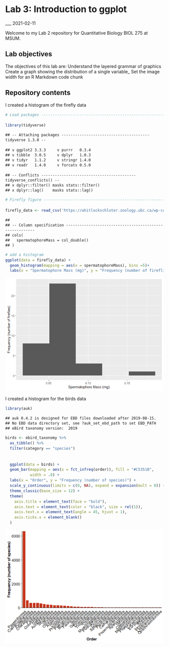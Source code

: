 Lab 3: Introduction to ggplot
================
\_\_\_
2021-02-11

Welcome to my Lab 2 repository for Quantitative Biology BIOL 275 at
MSUM.

## Lab objectives

The objectives of this lab are: Understand the layered grammar of
graphics Create a graph showing the distribution of a single variable\_
Set the image width for an R Markdown code chunk

## Repository contents

I created a histogram of the firefly data

``` r
# Load packages -----------------------------------------------------------

library(tidyverse)
```

    ## -- Attaching packages --------------------------------------- tidyverse 1.3.0 --

    ## v ggplot2 3.3.3     v purrr   0.3.4
    ## v tibble  3.0.5     v dplyr   1.0.3
    ## v tidyr   1.1.2     v stringr 1.4.0
    ## v readr   1.4.0     v forcats 0.5.0

    ## -- Conflicts ------------------------------------------ tidyverse_conflicts() --
    ## x dplyr::filter() masks stats::filter()
    ## x dplyr::lag()    masks stats::lag()

``` r
# Firefly figure ----------------------------------------------------------

firefly_data <- read_csv('https://whitlockschluter.zoology.ubc.ca/wp-content/data/chapter02/chap02q19FireflySpermatophoreMass.csv')
```

    ## 
    ## -- Column specification --------------------------------------------------------
    ## cols(
    ##   spermatophoreMass = col_double()
    ## )

``` r
# add a histogram
ggplot(data = firefly_data) +
  geom_histogram(mapping = aes(x = spermatophoreMass), bins =5)+
  labs(x = "Spermatophore Mass (mg)", y = "Frequency (number of fireflies)")
```

![](README_files/figure-gfm/unnamed-chunk-1-1.png)<!-- -->

I created a histogram for the birds data

``` r
library(auk)                          
```

    ## auk 0.4.2 is designed for EBD files downloaded after 2019-08-15. 
    ## No EBD data directory set, see ?auk_set_ebd_path to set EBD_PATH 
    ## eBird taxonomy version:  2019

``` r
birds <- ebird_taxonomy %>%
  as_tibble() %>%             
  filter(category == "species")     


  ggplot(data = birds) +
  geom_bar(mapping = aes(x = fct_infreq(order)), fill = "#C5351B", 
           width = .8) +
  labs(x = "Order", y = "Frequency (number of species)") +
  scale_y_continuous(limits = c(0, NA), expand = expansion(mult = 0)) +
  theme_classic(base_size = 12) +
  theme(
    axis.title = element_text(face = "bold"),
    axis.text = element_text(color = "black", size = rel(1)),
    axis.text.x = element_text(angle = 45, hjust = 1),
    axis.ticks.x = element_blank()
  )
```

![](README_files/figure-gfm/unnamed-chunk-2-1.png)<!-- -->
